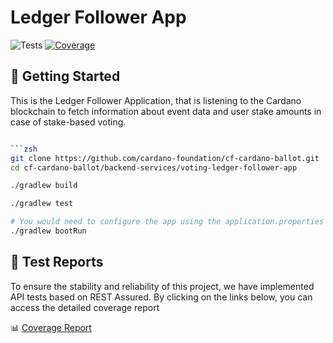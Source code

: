 # Ledger Follower App

<p align="left">
    <img alt="Tests" src="https://github.com/cardano-foundation/cf-cardano-ballot/actions/workflows/test.yaml/badge.svg?branch=main" />
    <a href="https://cardano-foundation.github.io/cf-cardano-ballot/voting-ledger-follower-app/coverage-report/index.html">
    <img alt="Coverage" src="https://cardano-foundation.github.io/cf-cardano-ballot/voting-ledger-follower-app/coverage-report/badges/jacoco.svg" />
    </a>
</p>

## 🚀 Getting Started

This is the Ledger Follower Application, that is listening to the Cardano blockchain to fetch information about event data and user stake amounts in case of stake-based voting.

```zsh

```zsh
git clone https://github.com/cardano-foundation/cf-cardano-ballot.git
cd cf-cardano-ballot/backend-services/voting-ledger-follower-app

./gradlew build

./gradlew test

# You would need to configure the app using the application.properties file
./gradlew bootRun
```

## 🧪 Test Reports

To ensure the stability and reliability of this project, we have implemented API tests based on REST Assured. By clicking on the links below, you can access the detailed coverage report

📊 [Coverage Report](https://cardano-foundation.github.io/cf-cardano-ballot/voting-ledger-follower-app/coverage-report/index.html)